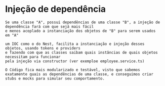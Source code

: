 # Injeção de dependência
    Se uma classe "A", possui dependências de uma classe "B", a injeção de dependência fará com que sejá mais fácil
    e menos acoplado a instanciação dos objetos de "B" para serem usados em "A"

    um IOC como o do Nest, facilita a instanciação e injeção desses objetos, usando tokens e providers
    e fazendo com que as classes saibam quais instâncias de quais objetos necessitam para funcionar
    pela injeção via constructor (ver exemploe employee.service.ts)

    O Código fica mais modularizado e testável, visto que sabemos exatamente quais as dependências de uma classe, e conseguimos criar
    stubs e mocks para simular seu comportamento.


